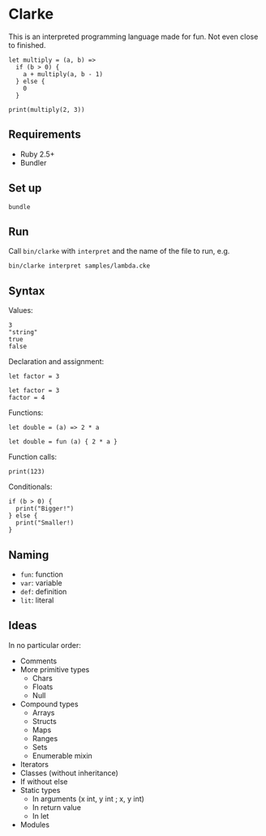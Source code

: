 # Clarke

This is an interpreted programming language made for fun. Not even close to finished.

```
let multiply = (a, b) =>
  if (b > 0) {
    a + multiply(a, b - 1)
  } else {
    0
  }

print(multiply(2, 3))
```

## Requirements

* Ruby 2.5+
* Bundler

## Set up

```
bundle
```

## Run

Call `bin/clarke` with `interpret` and the name of the file to run, e.g.

```
bin/clarke interpret samples/lambda.cke
```

## Syntax

Values:

```
3
"string"
true
false
```

Declaration and assignment:

```
let factor = 3
```

```
let factor = 3
factor = 4
```

Functions:

```
let double = (a) => 2 * a
```

```
let double = fun (a) { 2 * a }
```

Function calls:

```
print(123)
```

Conditionals:

```
if (b > 0) {
  print("Bigger!")
} else {
  print("Smaller!)
}
```

## Naming

* `fun`: function
* `var`: variable
* `def`: definition
* `lit`: literal

## Ideas

In no particular order:

* Comments
* More primitive types
  * Chars
  * Floats
  * Null
* Compound types
  * Arrays
  * Structs
  * Maps
  * Ranges
  * Sets
  * Enumerable mixin
* Iterators
* Classes (without inheritance)
* If without else
* Static types
  * In arguments (x int, y int ; x, y int)
  * In return value
  * In let
* Modules
